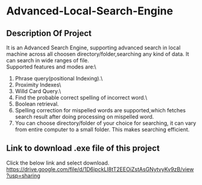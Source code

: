 # Advanced-Local-Search-Engine

## Description Of Project
It is an Advanced Search Engine, supporting advanced search in local machine across all choosen directory/folder,searching any kind of data. It can search in wide ranges of file.\
Supported features and modes are:\
1. Phrase query(positional Indexing).\
2. Proximity Indexes\
3. Willd Card Query.\
4. Find the probable correct spelling of incorrect word.\
5. Boolean retrieval.
5. Spelling correction for mispelled words are supported,which fetches search result after doing processing on mispelled word.
6. You can choose directory/folder of your choice for searching, it can vary from entire computer to a small folder. This makes searching efficient.

## Link to download .exe file of this project
Click the below link and select download.
https://drive.google.com/file/d/1D6ipckLI8tT2EEOiZstAsGNytvyKv9zB/view?usp=sharing









